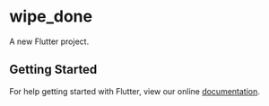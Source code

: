 # wipe_done

A new Flutter project.

## Getting Started

For help getting started with Flutter, view our online
[documentation](https://flutter.io/).
